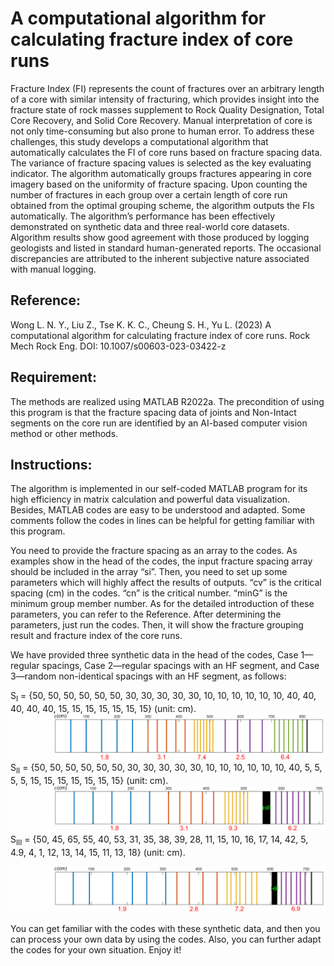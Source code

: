 # A computational algorithm for calculating fracture index of core runs
Fracture Index (FI) represents the count of fractures over an arbitrary length of a core with similar intensity of fracturing, which provides insight into the fracture state of rock masses supplement to Rock Quality Designation, Total Core Recovery, and Solid Core Recovery. Manual interpretation of core is not only time-consuming but also prone to human error. To address these challenges, this study develops a computational algorithm that automatically calculates the FI of core runs based on fracture spacing data. The variance of fracture spacing values is selected as the key evaluating indicator. The algorithm automatically groups fractures appearing in core imagery based on the uniformity of fracture spacing. Upon counting the number of fractures in each group over a certain length of core run obtained from the optimal grouping scheme, the algorithm outputs the FIs automatically. The algorithm’s performance has been effectively demonstrated on synthetic data and three real-world core datasets. Algorithm results show good agreement with those produced by logging geologists and listed in standard human-generated reports. The occasional discrepancies are attributed to the inherent subjective nature associated with manual logging.
## Reference:
Wong L. N. Y., Liu Z., Tse K. K. C., Cheung S. H., Yu L. (2023) A computational algorithm for calculating fracture index of core runs. Rock Mech Rock Eng. DOI: 10.1007/s00603-023-03422-z
## Requirement:
The methods are realized using MATLAB R2022a. The precondition of using this program is that the fracture spacing data of joints and Non-Intact segments on the core run are identified by an AI-based computer vision method or other methods.
## Instructions:
The algorithm is implemented in our self-coded MATLAB program for its high efficiency in matrix calculation and powerful data visualization. Besides, MATLAB codes are easy to be understood and adapted. Some comments follow the codes in lines can be helpful for getting familiar with this program.

You need to provide the fracture spacing as an array to the codes. As examples show in the head of the codes, the input fracture spacing array should be included in the array “si”. Then, you need to set up some parameters which will highly affect the results of outputs. “cv” is the critical spacing (cm) in the codes. “cn” is the critical number. “minG” is the minimum group member number. As for the detailed introduction of these parameters, you can refer to the Reference. After determining the parameters, just run the codes. Then, it will show the fracture grouping result and fracture index of the core runs.

We have provided three synthetic data in the head of the codes, Case 1—regular spacings, Case 2—regular spacings with an HF segment, and Case 3—random non-identical spacings with an HF segment, as follows:

S<sub>I</sub> = {50, 50, 50, 50, 50, 50, 30, 30, 30, 30, 30, 10, 10, 10, 10, 10, 10, 40, 40, 40, 40, 40, 15, 15, 15, 15, 15, 15, 15} (unit: cm).
![This is an image](https://github.com/zihanliuHKUDES/Fracture-Index-Calculation/blob/main/regular.svg)
S<sub>II</sub> = {50, 50, 50, 50, 50, 50, 30, 30, 30, 30, 30, 10, 10, 10, 10, 10, 10, 40, 5, 5, 5, 5, 15, 15, 15, 15, 15, 15, 15} (unit: cm).
![This is an image](https://github.com/zihanliuHKUDES/Fracture-Index-Calculation/blob/main/regular%20with%20NI.svg)
S<sub>III</sub> = {50, 45, 65, 55, 40, 53, 31, 35, 38, 39, 28, 11, 15, 10, 16, 17, 14, 42, 5, 4.9, 4, 1, 12, 13, 14, 15, 11, 13, 18} (unit: cm).

![This is an image](https://github.com/zihanliuHKUDES/Fracture-Index-Calculation/blob/main/random.svg)

You can get familiar with the codes with these synthetic data, and then you can process your own data by using the codes. Also, you can further adapt the codes for your own situation. Enjoy it!
